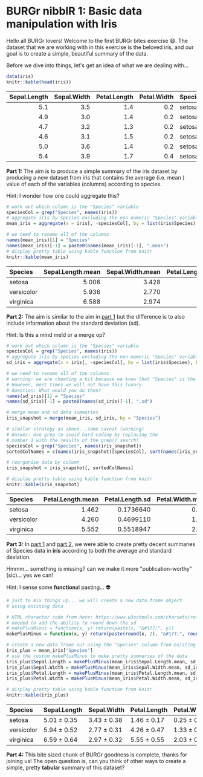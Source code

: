 BURGr nibblR 1: Basic data manipulation with Iris
===============================================

Hello all BURGr lovers! Welcome to the first BURGr bites exercise :smile:. The dataset that we are working with in this exercise is the beloved iris, and our goal is to create a simple, beautiful summary of the data.

Before we dive into things, let's get an idea of what we are dealing with...

``` r
data(iris)
knitr::kable(head(iris))
```

|  Sepal.Length|  Sepal.Width|  Petal.Length|  Petal.Width| Species |
|-------------:|------------:|-------------:|------------:|:--------|
|           5.1|          3.5|           1.4|          0.2| setosa  |
|           4.9|          3.0|           1.4|          0.2| setosa  |
|           4.7|          3.2|           1.3|          0.2| setosa  |
|           4.6|          3.1|           1.5|          0.2| setosa  |
|           5.0|          3.6|           1.4|          0.2| setosa  |
|           5.4|          3.9|           1.7|          0.4| setosa  |

**Part 1:**<a id="part1"></a> The aim is to produce a simple summary of the iris dataset by producing a new dataset from iris that contains the average (i.e. mean ) value of each of the variables (columns) according to species.

Hint: I wonder how one could aggregate this?

``` r
# work out which column is the "Species" variable
speciesCol = grep("Species", names(iris))
# aggregate iris by species excluding the non-numeric "Species" variable
mean_iris = aggregate(x = iris[, -speciesCol], by = list(iris$Species), FUN = mean, na.rm= T)

# we need to rename all of the columns
names(mean_iris)[1] = "Species"
names(mean_iris)[-1] = paste0(names(mean_iris)[-1], ".mean")
# display pretty table using kable function from knitr
knitr::kable(mean_iris)
```

| Species    |  Sepal.Length.mean|  Sepal.Width.mean|  Petal.Length.mean|  Petal.Width.mean|
|:-----------|------------------:|-----------------:|------------------:|-----------------:|
| setosa     |              5.006|             3.428|              1.462|             0.246|
| versicolor |              5.936|             2.770|              4.260|             1.326|
| virginica  |              6.588|             2.974|              5.552|             2.026|

**Part 2:**<a id="part2"></a> The aim is similar to the aim in [part 1](#part1) but the difference is to also include information about the standard deviation (sd).

Hint: Is this a mind meld or a merge op?

``` r
# work out which column is the "Species" variable
speciesCol = grep("Species", names(iris))
# aggregate iris by species excluding the non-numeric "Species" variable
sd_iris = aggregate(x = iris[, -speciesCol], by = list(iris$Species), FUN = sd, na.rm= T)

# we need to rename all of the columns
# warning: we are cheating a bit because we know that "Species" is the first variable
# However, most times we will not have this luxury. 
# Question: What would you do then?
names(sd_iris)[1] = "Species"
names(sd_iris)[-1] = paste0(names(sd_iris)[-1], ".sd")

# merge mean and sd data summaries
iris_snapshot = merge(mean_iris, sd_iris, by = "Species")

# similar strategy as above...same caveat (warning)
# Answer: Use grep to avoid hard coding by replacing the 
# number 1 with the results of the grep() search!
speciesCol = grep("Species", names(iris_snapshot))
sortedColNames = c(names(iris_snapshot)[speciesCol], sort(names(iris_snapshot)[-speciesCol]))

# reorganise data by column
iris_snapshot = iris_snapshot[, sortedColNames]

# display pretty table using kable function from knitr
knitr::kable(iris_snapshot)
```

| Species    |  Petal.Length.mean|  Petal.Length.sd|  Petal.Width.mean|  Petal.Width.sd|  Sepal.Length.mean|  Sepal.Length.sd|  Sepal.Width.mean|  Sepal.Width.sd|
|:-----------|------------------:|----------------:|-----------------:|---------------:|------------------:|----------------:|-----------------:|---------------:|
| setosa     |              1.462|        0.1736640|             0.246|       0.1053856|              5.006|        0.3524897|             3.428|       0.3790644|
| versicolor |              4.260|        0.4699110|             1.326|       0.1977527|              5.936|        0.5161711|             2.770|       0.3137983|
| virginica  |              5.552|        0.5518947|             2.026|       0.2746501|              6.588|        0.6358796|             2.974|       0.3224966|

**Part 3:**<a id="part3"></a> In [part 1](#part1) and [part 2](#part2), we were able to create pretty decent summaries of Species data in **iris** according to both the average and standard deviation.

Hmmm... something is missing? can we make it more "publication-worthy" (sic)... yes we can!

Hint: I sense some **function**al pasting... :alien:

``` r
# just to mix things up... we will create a new data.frame object
# using existing data

# HTML character code from here: https://www.w3schools.com/charsets/ref_html_entities_4.asp
# needed to add the ability to round down the sd
# makePlusMinus = function(x, y) return(paste(x, "&#177;", y))
makePlusMinus = function(x, y) return(paste(round(x, 2), "&#177;", round(y, 2)))

# create a new data frame out using the "Species" column from existing data
iris_plus = mean_iris["Species"]
# use the custom makePlusMinus to make pretty summaries of the data
iris_plus$Sepal.Length = makePlusMinus(mean_iris$Sepal.Length.mean, sd_iris$Sepal.Length.sd)
iris_plus$Sepal.Width = makePlusMinus(mean_iris$Sepal.Width.mean, sd_iris$Sepal.Width.sd)
iris_plus$Petal.Length = makePlusMinus(mean_iris$Petal.Length.mean, sd_iris$Petal.Length.sd)
iris_plus$Petal.Width = makePlusMinus(mean_iris$Petal.Width.mean, sd_iris$Petal.Width.sd)

# display pretty table using kable function from knitr
knitr::kable(iris_plus)
```

| Species    | Sepal.Length | Sepal.Width | Petal.Length | Petal.Width |
|:-----------|:-------------|:------------|:-------------|:------------|
| setosa     | 5.01 ± 0.35  | 3.43 ± 0.38 | 1.46 ± 0.17  | 0.25 ± 0.11 |
| versicolor | 5.94 ± 0.52  | 2.77 ± 0.31 | 4.26 ± 0.47  | 1.33 ± 0.2  |
| virginica  | 6.59 ± 0.64  | 2.97 ± 0.32 | 5.55 ± 0.55  | 2.03 ± 0.27 |

**Part 4:** This bite sized chunk of BURGr goodness is complete, thanks for joining us! The open question is, can you think of other ways to create a simple, pretty **tabular** summary of this dataset?
